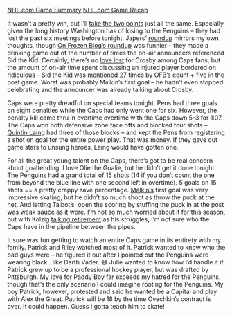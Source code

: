 [NHL.com Game
Summary](http://www.nhl.com/scores/htmlreports/20072008/GS020725.HTM) [NHL.com
Game
Recap](http://www2.nhl.com/nhl/app?service=page&page=Recap&gameNumber=725&season=20072008&gameType=2)

It wasn’t a pretty win, but I’ll [take the two
points](http://www.nhl.com/nhl/app?service=page&page=Recap&gameNumber=725&season=20072008&gameType=2)
just all the same. Especially given the long history Washington has of
losing to the Penguins – they had lost the past six meetings before
tonight. Japers’
[roundup](http://japersrink.blogspot.com/2008/01/tuesday-roundupcaps-6-pens-5-so.html)
mirrors my own thoughts, though [On Frozen Blog’s
roundup](http://www.onfrozenblog.com/2008/01/21/mission-possible-trim-the-dinged-up-mullets-move-above-500/)
was funnier – they made a drinking game out of the number of times the
on-air announcers referenced Sid the Kid. Certainly, there’s no [love
lost](http://japersrink.blogspot.com/2008/01/uh-oh.html) for Crosby
among Caps fans, but the amount of on-air time spent discussing an
injured player bordered on ridiculous – Sid the Kid was mentioned 27
times by OFB’s count + five in the post game. Worst was probably
Malkin’s first goal – he hadn’t even stopped celebrating and the
announcer was already talking about Crosby.

Caps were pretty dreadful on special teams tonight. Pens had three goals
on eight penalties while the Caps had only went one for six. However,
the penalty kill came thru in overtime overtime with the Caps down 5-3
for 1:07. The Caps won both defensive zone face offs and blocked four
shots – [Quintin
Laing](http://sports.espn.go.com/nhl/players/profile?playerId=1581) had
three of those blocks – and kept the Pens from registering a shot on
goal for the entire power play. That was money. If they gave out game
stars to unsung heroes, Laing would have gotten one.

For all the great young talent on the Caps, there’s got to be real
concern about goaltending. I love Olie the Goalie, but he didn’t get it
done tonight. The Penguins had a grand total of 15 shots (14 if you
don’t count the one from beyond the blue line with one second left in
overtime). 5 goals on 15 shots == a pretty crappy save percentage.
[Malkin’s](http://sports.espn.go.com/nhl/players/profile?playerId=3124)
first goal was very impressive skating, but he didn’t so much shoot as
throw the puck at the net. And letting Talbot’s  open the scoring by
stuffing the puck in at the post was weak sauce as it were. I’m not so
much worried about it for this season, but with Kolzig [talking
retirement](http://www.washingtonpost.com/wp-dyn/content/story/2008/01/15/ST2008011504142.html)
as his struggles, I’m not sure who the Caps have in the pipeline between
the pipes. 

It sure was fun getting to watch an entire Caps game in its entirety
with my family. Patrick and Riley watched most of it. Patrick wanted to
know who the bad guys were – he figured it out after I pointed out the
Penguins were wearing black…like Darth Vader.
:smile:
Julie wanted to know how I’d handle it if Patrick grew up to be a
professional hockey player, but was drafted by Pittsburgh. My love for
Paddy Boy far exceeds my hatred for the Penguins, though that’s the only
scenario I could imagine rooting for the Penguins. My boy Patrick,
however, protested and said he wanted be a Capital and play with Alex
the Great. Patrick will be 18 by the time Ovechkin’s contract is over.
It could happen. Guess I gotta teach him to skate!

